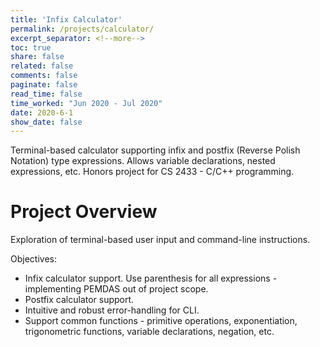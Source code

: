 ```yaml
---
title: 'Infix Calculator'
permalink: /projects/calculator/
excerpt_separator: <!--more-->
toc: true
share: false
related: false
comments: false
paginate: false
read_time: false
time_worked: "Jun 2020 - Jul 2020"
date: 2020-6-1
show_date: false
---
```


Terminal-based calculator supporting infix and postfix (Reverse Polish Notation) type expressions. Allows variable declarations, nested expressions, etc. Honors project for CS 2433 - C/C++ programming.
<!--more-->

# Project Overview

Exploration of terminal-based user input and command-line instructions.

Objectives:

* Infix calculator support. Use parenthesis for all expressions - implementing PEMDAS out of project scope.
* Postfix calculator support.
* Intuitive and robust error-handling for CLI.
* Support common functions - primitive operations, exponentiation, trigonometric functions, variable declarations, negation, etc.